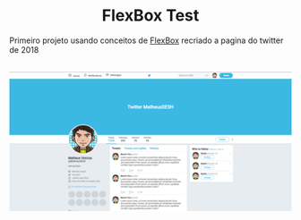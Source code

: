 <div align="center">
  <h1>FlexBox Test</h1>
</div>

Primeiro projeto usando conceitos de [FlexBox](https://github.com/MatheusSESH/UI-Clone/tree/master/FlexBox) recriado a pagina do twitter de 2018

<br />


<a href="https://github.com/MatheusSESH/UI-Clone/tree/master/FlexBox">
  <img src="./assets/preview.png" alt="FlexBox Preview"/>
</a>